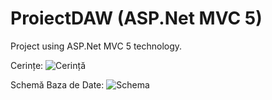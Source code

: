 # ProiectDAW (ASP.Net MVC 5)
Project using ASP.Net MVC 5 technology.


Cerințe:
![Cerință](https://user-images.githubusercontent.com/56414737/104110661-81e09e00-52e2-11eb-9902-c8979f95ef97.jpg)


Schemă Baza de Date:
![Schema](https://user-images.githubusercontent.com/56414737/104110666-8f962380-52e2-11eb-9617-d2a748af3d0f.jpg)
